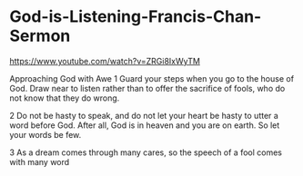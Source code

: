 # God-is-Listening-Francis-Chan-Sermon
https://www.youtube.com/watch?v=ZRGi8IxWyTM

Approaching God with Awe
1 Guard your steps when you go to the house of God. Draw near to listen rather than to offer the sacrifice of fools, who do not know that they do wrong.

2 Do not be hasty to speak, and do not let your heart be hasty to utter a word before God. After all, God is in heaven and you are on earth. So let your words be few.

3 As a dream comes through many cares, so the speech of a fool comes with many word
